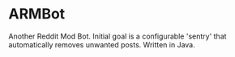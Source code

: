 # ARMBot
Another Reddit Mod Bot. Initial goal is a configurable 'sentry' that automatically removes unwanted posts. Written in Java.
